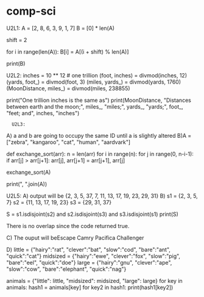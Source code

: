 # comp-sci
U2L1: A = [2, 8, 6, 3, 9, 1, 7]
B = [0] * len(A)

shift = 2

for i in range(len(A)):
    B[i] = A[(i + shift) % len(A)]

print(B)

U2L2: 
inches = 10 ** 12  # one trillion
(foot, inches) = divmod(inches, 12)
(yards, foot_) = divmod(foot, 3)
(miles, yards_) = divmod(yards, 1760)
(MoonDistance, miles_) = divmod(miles, 238855) 

print("One trillion inches is the same as")
print(MoonDistance, "Distances between earth and the moon;", miles_, "miles;", yards_,
      "yards;", foot_, "feet; and", inches, "inches")

      U2L3:

A) a and b are going to occupy the same ID until a is slightly altered
B)A = ["zebra", "kangaroo", "cat", "human", "aardvark"]

def exchange_sort(arr):
    n = len(arr)
    for i in range(n):
        for j in range(0, n-i-1):
            if arr[j] > arr[j+1]: 
                arr[j], arr[j+1] = arr[j+1], arr[j]

exchange_sort(A)

print(", ".join(A))

U2L5: 
A) output will be {2, 3, 5, 37, 7, 11, 13, 17, 19, 23, 29, 31}
B) s1 = {2, 3, 5, 7}
s2 = {11, 13, 17, 19, 23}
s3 = {29, 31, 37}

S = s1.isdisjoint(s2) and s2.isdisjoint(s3) and s3.isdisjoint(s1)
print(S)

There is no overlap since the code returned true.

C) The ouput will beEscape
Camry
Pacifica
Challenger

D) little =   {"hairy":"rat", "clever":"bat", "slow":"cod", "bare":"ant", "quick":"cat"}
midsized = {"hairy":"ewe", "clever":"fox", "slow":"pig", "bare":"eel", "quick":"doe"}
large =    {"hairy":"gnu", "clever":"ape", "slow":"cow", "bare":"elephant", "quick":"nag"}

animals = {"little": little, "midsized": midsized, "large": large} 
for key in animals:
    hash1 = animals[key]
    for key2 in hash1:
        print(hash1[key2])


